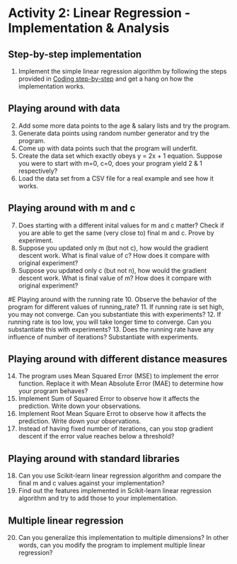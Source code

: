 # Activity 2: Linear Regression - Implementation & Analysis

## Step-by-step implementation
1. Implement the simple linear regression algorithm by following the steps provided in [Coding step-by-step](../notes/Coding_Linear_Regression.md) and get a hang on how the implementation works.

## Playing around with data
2. Add some more data points to the age & salary lists and try the program.
3. Generate data points using random number generator and try the program.
4. Come up with data points such that the program will underfit.
5. Create the data set which exactly obeys y = 2x + 1 equation. Suppose you were to start with m=0, c=0, does your program yield 2 & 1 respectively?
6. Load the data set from a CSV file for a real example and see how it works.

## Playing around with m and c
7. Does starting with a different inital values for m and c matter? Check if you are able to get the same (very close to) final m and c. Prove by experiment.
8. Suppose you updated only m (but not c), how would the gradient descent work. What is final value of c? How does it compare with original experiment?
9. Suppose you updated only c (but not n), how would the gradient descent work. What is final value of m? How does it compare with original experiment?

#E Playing around with the running rate
10. Observe the behavior of the program for different values of running_rate?
11. If running rate is set high, you may not converge. Can you substantiate this with experiments?
12. If running rate is too low, you will take longer time to converge. Can you substantiate this with experiments?
13. Does the running rate have any influence of number of iterations? Substantiate with experiments.

## Playing around with different distance measures
14. The program uses Mean Squared Error (MSE) to implement the error function. Replace it with Mean Absolute Error (MAE) to determine how your program behaves?
15. Implement Sum of Squared Error to observe how it affects the prediction. Write down your observations.
16. Implement Root Mean Square Errot to observe how it affects the prediction. Write down your observations.
17. Instead of having fixed number of iterations, can you stop gradient descent if the error value reaches below a threshold?

## Playing around with standard libraries
18. Can you use Scikit-learn linear regression algorithm and compare the final m and c values against your implementation?
19. Find out the features implemented in Scikit-learn linear regression algorithm and try to add those to your implementation.

## Multiple linear regression
20. Can you generalize this implementation to multiple dimensions? In other words, can you modify the program to implement multiple linear regression?
